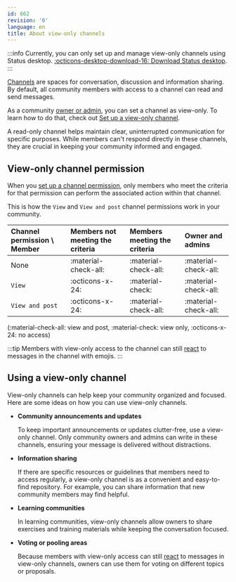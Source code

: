 ```yaml
---
id: 662
revision: '0'
language: en
title: About view-only channels
---
```


:::info
Currently, you can only set up and manage view-only channels using Status desktop. [:octicons-desktop-download-16: Download Status desktop](https://status.im/get).
:::

[Channels](./channels-your-quick-start-guide.md) are spaces for conversation, discussion and information sharing. By default, all community members with access to a channel can read and send messages.

As a community [owner or admin](./permissions-by-role-in-status-communities.md), you can set a channel as view-only. To learn how to do that, check out [Set up a view-only channel](./set-up-a-view-only-channel.md).

A read-only channel helps maintain clear, uninterrupted communication for specific purposes. While members can't respond directly in these channels, they are crucial in keeping your community informed and engaged.

## View-only channel permission

When you [set up a channel permission](./set-up-channel-permissions.md), only members who meet the criteria for that permission can perform the associated action within that channel.

This is how the `View` and `View and post` channel permissions work in your community.

| Channel permission \\ Member | Members not meeting the criteria | Members meeting the criteria | Owner and admins     |
| :--------------------------- | :------------------------------- | :--------------------------- | :------------------- |
| None                         | :material-check-all:             | :material-check-all:         | :material-check-all: |
| `View`                       | :octicons-x-24:                  | :material-check:             | :material-check-all: |
| `View and post`              | :octicons-x-24:                  | :material-check-all:         | :material-check-all: |

(:material-check-all: view and post, :material-check: view only, :octicons-x-24: no access)

:::tip
Members with view-only access to the channel can still [react](../messaging-and-web3-browser/react-and-reply-to-messages.md) to messages in the channel with emojis.
:::

## Using a view-only channel

View-only channels can help keep your community organized and focused. Here are some ideas on how you can use view-only channels.

- **Community announcements and updates**

  To keep important announcements or updates clutter-free, use a view-only channel. Only community owners and admins can write in these channels, ensuring your message is delivered without distractions.

- **Information sharing**

  If there are specific resources or guidelines that members need to access regularly, a view-only channel is as a convenient and easy-to-find repository. For example, you can share information that new community members may find helpful.

- **Learning communities**

  In learning communities, view-only channels allow owners to share exercises and training materials while keeping the conversation focused.

- **Voting or pooling areas**

  Because members with view-only access can still [react](../messaging-and-web3-browser/react-and-reply-to-messages.md) to messages in view-only channels, owners can use them for voting on different topics or proposals.
